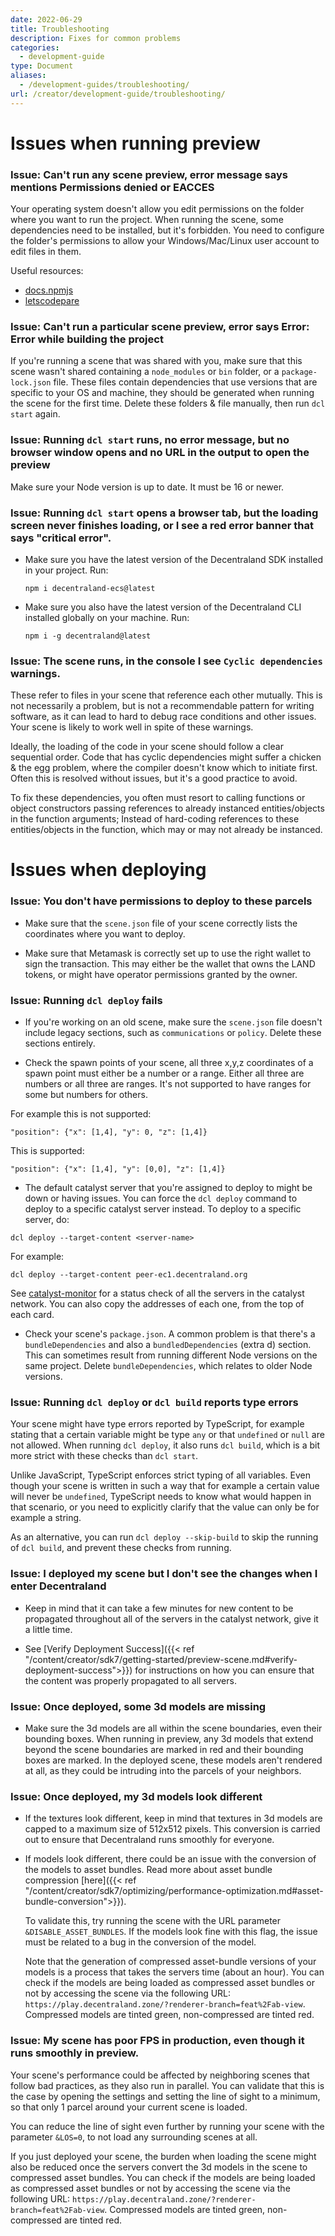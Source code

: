 ```yaml
---
date: 2022-06-29
title: Troubleshooting
description: Fixes for common problems
categories:
  - development-guide
type: Document
aliases:
  - /development-guides/troubleshooting/
url: /creator/development-guide/troubleshooting/
---
```



# Issues when running preview

### Issue: Can't run any scene preview, error message says mentions **Permissions denied** or **EACCES**

Your operating system doesn't allow you edit permissions on the folder where you want to run the project. When running the scene, some dependencies need to be installed, but it's forbidden. You need to configure the folder's permissions to allow your Windows/Mac/Linux user account to edit files in them.

Useful resources:

- [docs.npmjs](https://docs.npmjs.com/resolving-eacces-permissions-errors-when-installing-packages-globally)
- [letscodepare](https://letscodepare.com/blog/npm-resolving-eacces-permissions-denied)

### Issue: Can't run a particular scene preview, error says **Error: Error while building the project**

If you're running a scene that was shared with you, make sure that this scene wasn't shared containing a `node_modules` or `bin` folder, or a `package-lock.json` file. These files contain dependencies that use versions that are specific to your OS and machine, they should be generated when running the scene for the first time. Delete these folders & file manually, then run `dcl start` again.


### Issue: Running `dcl start` runs, no error message, but no browser window opens and no URL in the output to open the preview

Make sure your Node version is up to date. It must be 16 or newer.

### Issue: Running `dcl start` opens a browser tab, but the loading screen never finishes loading, or I see a red error banner that says "critical error".

- Make sure you have the latest version of the Decentraland SDK installed in your project. Run:

	`npm i decentraland-ecs@latest`

- Make sure you also have the latest version of the Decentraland CLI installed globally on your machine. Run:

	`npm i -g decentraland@latest`

### Issue: The scene runs, in the console I see `Cyclic dependencies` warnings.

These refer to files in your scene that reference each other mutually. This is not necessarily a problem, but is not a recommendable pattern for writing software, as it can lead to hard to debug race conditions and other issues. Your scene is likely to work well in spite of these warnings.

Ideally, the loading of the code in your scene should follow a clear sequential order. Code that has cyclic dependencies might suffer a chicken & the egg problem, where the compiler doesn't know which to initiate first. Often this is resolved without issues, but it's a good practice to avoid. 

To fix these dependencies, you often must resort to calling functions or object constructors passing references to already instanced entities/objects in the function arguments; Instead of hard-coding references to these entities/objects in the function, which may or may not already be instanced. 

# Issues when deploying

### Issue: You don't have permissions to deploy to these parcels

- Make sure that the `scene.json` file of your scene correctly lists the coordinates where you want to deploy.

- Make sure that Metamask is correctly set up to use the right wallet to sign the transaction. This may either be the wallet that owns the LAND tokens, or might have operator permissions granted by the owner.

### Issue: Running `dcl deploy` fails

- If you're working on an old scene, make sure the `scene.json` file doesn't include legacy sections, such as `communications` or `policy`. Delete these sections entirely.

- Check the spawn points of your scene, all three x,y,z coordinates of a spawn point must either be a number or a range. Either all three are numbers or all three are ranges. It's not supported to have ranges for some but numbers for others. 

For example this is not supported:

`"position": {"x": [1,4], "y": 0, "z": [1,4]}`

This is supported:

`"position": {"x": [1,4], "y": [0,0], "z": [1,4]}`


- The default catalyst server that you're assigned to deploy to might be down or having issues. You can force the `dcl deploy` command to deploy to a specific catalyst server instead. To deploy to a specific server, do:

`dcl deploy --target-content <server-name>`

For example:

`dcl deploy --target-content peer-ec1.decentraland.org`

See [catalyst-monitor](https://decentraland.github.io/catalyst-monitor/) for a status check of all the servers in the catalyst network. You can also copy the addresses of each one, from the top of each card.

- Check your scene's `package.json`. A common problem is that there's a `bundleDependencies` and also a `bundledDependencies` (extra d) section. This can sometimes result from running different Node versions on the same project. Delete `bundleDependencies`, which relates to older Node versions.
 
### Issue: Running `dcl deploy` or `dcl build` reports type errors

Your scene might have type errors reported by TypeScript, for example stating that a certain variable might be type `any` or that `undefined` or `null` are not allowed. When running `dcl deploy`, it also runs `dcl build`, which is a bit more strict with these checks than `dcl start`.

Unlike JavaScript, TypeScript enforces strict typing of all variables. Even though your scene is written in such a way that for example a certain value will never be `undefined`, TypeScript needs to know what would happen in that scenario, or you need to explicitly clarify that the value can only be for example a string.

As an alternative, you can run `dcl deploy --skip-build` to skip the running of `dcl build`, and prevent these checks from running.


### Issue: I deployed my scene but I don't see the changes when I enter Decentraland

- Keep in mind that it can take a few minutes for new content to be propagated throughout all of the servers in the catalyst network, give it a little time.

- See [Verify Deployment Success]({{< ref "/content/creator/sdk7/getting-started/preview-scene.md#verify-deployment-success">}}) for instructions on how you can ensure that the content was properly propagated to all servers.

### Issue: Once deployed, some 3d models are missing

- Make sure the 3d models are all within the scene boundaries, even their bounding boxes. When running in preview, any 3d models that extend beyond the scene boundaries are marked in red and their bounding boxes are marked. In the deployed scene, these models aren't rendered at all, as they could be intruding into the parcels of your neighbors.


### Issue: Once deployed, my 3d models look different


- If the textures look different, keep in mind that textures in 3d models are capped to a maximum size of 512x512 pixels. This conversion is carried out to ensure that Decentraland runs smoothly for everyone.

- If models look different, there could be an issue with the conversion of the models to asset bundles. Read more about asset bundle compression [here]({{< ref "/content/creator/sdk7/optimizing/performance-optimization.md#asset-bundle-conversion">}}). 

	To validate this, try running the scene with the URL parameter `&DISABLE_ASSET_BUNDLES`. If the models look fine with this flag, the issue must be related to a bug in the conversion of the model.

	Note that the generation of compressed asset-bundle versions of your models is a process that takes the servers time (about an hour). You can check if the models are being loaded as compressed asset bundles or not by accessing the scene via the following URL:  `https://play.decentraland.zone/?renderer-branch=feat%2Fab-view`. Compressed models are tinted green, non-compressed are tinted red.

### Issue: My scene has poor FPS in production, even though it runs smoothly in preview.

Your scene's performance could be affected by neighboring scenes that follow bad practices, as they also run in parallel.  You can validate that this is the case by opening the settings and setting the line of sight to a minimum, so that only 1 parcel around your current scene is loaded.

You can reduce the line of sight even further by running your scene with the parameter `&LOS=0`, to not load any surrounding scenes at all.

If you just deployed your scene, the burden when loading the scene might also be reduced once the servers convert the 3d models in the scene to compressed asset bundles. You can check if the models are being loaded as compressed asset bundles or not by accessing the scene via the following URL:  `https://play.decentraland.zone/?renderer-branch=feat%2Fab-view`. Compressed models are tinted green, non-compressed are tinted red.
